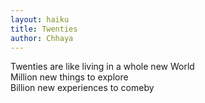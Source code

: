 ```yaml
---
layout: haiku
title: Twenties
author: Chhaya
---
```


Twenties are like living in a whole new World <br>
Million new things to explore <br>
Billion new experiences to comeby <br>